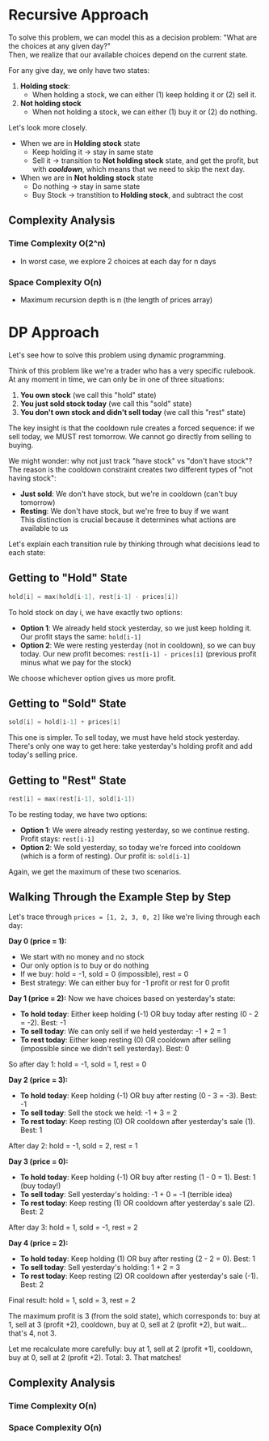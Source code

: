 # Recursive Approach

To solve this problem, we can model this as a decision problem: "What are the choices at any given day?"<br>
Then, we realize that our available choices depend on the current state.<br>

For any give day, we only have two states:<br>
1. **Holding stock**:
   - When holding a stock, we can either (1) keep holding it or (2) sell it.
2. **Not holding stock**
   - When not holding a stock, we can either (1) buy it or (2) do nothing.

Let's look more closely.<br>
- When we are in **Holding stock** state
  - Keep holding it -> stay in same state
  - Sell it -> transition to **Not holding stock** state, and get the profit, but with ***cooldown***, which means that we need to skip the next day.
- When we are in **Not holding stock** state
  - Do nothing -> stay in same state
  - Buy Stock -> transtition to **Holding stock**, and subtract the cost

## Complexity Analysis
### Time Complexity O(2^n)
- In worst case, we explore 2 choices at each day for n days

### Space Complexity O(n)
- Maximum recursion depth is n (the length of prices array)



# DP Approach
Let's see how to solve this problem using dynamic programming.<br>

Think of this problem like we're a trader who has a very specific rulebook. At any moment in time, we can only be in one of three situations:<br>
1. **You own stock** (we call this "hold" state)<br>
2. **You just sold stock today** (we call this "sold" state)<br>
3. **You don't own stock and didn't sell today** (we call this "rest" state)<br>

The key insight is that the cooldown rule creates a forced sequence: if we sell today, we MUST rest tomorrow. We cannot go directly from selling to buying.<br>

We might wonder: why not just track "have stock" vs "don't have stock"?<br>
The reason is the cooldown constraint creates two different types of "not having stock":<br>
- **Just sold**: We don't have stock, but we're in cooldown (can't buy tomorrow)
- **Resting**: We don't have stock, but we're free to buy if we want<br>
This distinction is crucial because it determines what actions are available to us<br>


Let's explain each transition rule by thinking through what decisions lead to each state:
## Getting to "Hold" State
```go
hold[i] = max(hold[i-1], rest[i-1] - prices[i])
```
To hold stock on day i, we have exactly two options:
- **Option 1**: We already held stock yesterday, so we just keep holding it. Our profit stays the same: `hold[i-1]`
- **Option 2**: We were resting yesterday (not in cooldown), so we can buy today. Our new profit becomes: `rest[i-1] - prices[i]` (previous profit minus what we pay for the stock)

We choose whichever option gives us more profit.

## Getting to "Sold" State  
```go
sold[i] = hold[i-1] + prices[i]
```
This one is simpler. To sell today, we must have held stock yesterday. There's only one way to get here: take yesterday's holding profit and add today's selling price.

## Getting to "Rest" State
```go
rest[i] = max(rest[i-1], sold[i-1])
```
To be resting today, we have two options:
- **Option 1**: We were already resting yesterday, so we continue resting. Profit stays: `rest[i-1]`
- **Option 2**: We sold yesterday, so today we're forced into cooldown (which is a form of resting). Our profit is: `sold[i-1]`

Again, we get the maximum of these two scenarios.

## Walking Through the Example Step by Step

Let's trace through `prices = [1, 2, 3, 0, 2]` like we're living through each day:

**Day 0 (price = 1):**
- We start with no money and no stock
- Our only option is to buy or do nothing
- If we buy: hold = -1, sold = 0 (impossible), rest = 0
- Best strategy: We can either buy for -1 profit or rest for 0 profit

**Day 1 (price = 2):**
Now we have choices based on yesterday's state:
- **To hold today**: Either keep holding (-1) OR buy today after resting (0 - 2 = -2). Best: -1
- **To sell today**: We can only sell if we held yesterday: -1 + 2 = 1
- **To rest today**: Either keep resting (0) OR cooldown after selling (impossible since we didn't sell yesterday). Best: 0

So after day 1: hold = -1, sold = 1, rest = 0

**Day 2 (price = 3):**
- **To hold today**: Keep holding (-1) OR buy after resting (0 - 3 = -3). Best: -1
- **To sell today**: Sell the stock we held: -1 + 3 = 2
- **To rest today**: Keep resting (0) OR cooldown after yesterday's sale (1). Best: 1

After day 2: hold = -1, sold = 2, rest = 1

**Day 3 (price = 0):**
- **To hold today**: Keep holding (-1) OR buy after resting (1 - 0 = 1). Best: 1 (buy today!)
- **To sell today**: Sell yesterday's holding: -1 + 0 = -1 (terrible idea)
- **To rest today**: Keep resting (1) OR cooldown after yesterday's sale (2). Best: 2

After day 3: hold = 1, sold = -1, rest = 2

**Day 4 (price = 2):**
- **To hold today**: Keep holding (1) OR buy after resting (2 - 2 = 0). Best: 1
- **To sell today**: Sell yesterday's holding: 1 + 2 = 3
- **To rest today**: Keep resting (2) OR cooldown after yesterday's sale (-1). Best: 2

Final result: hold = 1, sold = 3, rest = 2

The maximum profit is 3 (from the sold state), which corresponds to: buy at 1, sell at 3 (profit +2), cooldown, buy at 0, sell at 2 (profit +2), but wait... that's 4, not 3.

Let me recalculate more carefully: buy at 1, sell at 2 (profit +1), cooldown, buy at 0, sell at 2 (profit +2). Total: 3. That matches!

## Complexity Analysis
### Time Complexity O(n)
### Space Complexity O(n)

